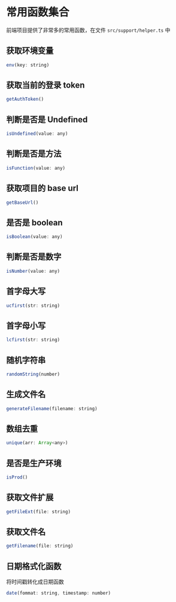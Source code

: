 # 常用函数集合

前端项目提供了非常多的常用函数，在文件 `src/support/helper.ts` 中

## 获取环境变量

```javascript
env(key: string)
```

## 获取当前的登录 token

```javascript
getAuthToken()
```

## 判断是否是 Undefined

```javascript
isUndefined(value: any)
```

## 判断是否是方法

```javascript
isFunction(value: any)
```

## 获取项目的 base url

```javascript
getBaseUrl()
```

## 是否是 boolean

```javascript
isBoolean(value: any)
```

## 判断是否是数字

```javascript
isNumber(value: any)
```

## 首字母大写

```javascript
ucfirst(str: string)
```

## 首字母小写

```javascript
lcfirst(str: string)
```

## 随机字符串

```javascript
randomString(number)
```

## 生成文件名

```javascript
generateFilename(filename: string)
```

## 数组去重

```javascript
unique(arr: Array<any>)
```

## 是否是生产环境

```javascript
isProd()
```

## 获取文件扩展

```javascript
getFileExt(file: string)
```

## 获取文件名

```javascript
getFilename(file: string)
```

## 日期格式化函数

将时间戳转化成日期函数

```javascript
date(fommat: string, timestamp: number)
```
